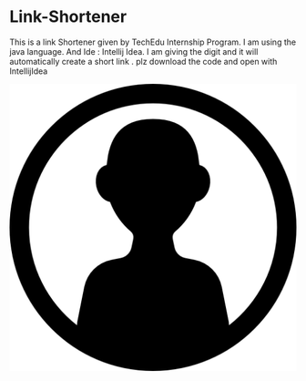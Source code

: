 # Link-Shortener
This is a link Shortener given by TechEdu Internship Program.
I am using the java language. And Ide : Intellij Idea. I am giving the digit and it will automatically create a short link . 
plz download the code and open with IntellijIdea

![Alt text](profile.png)
